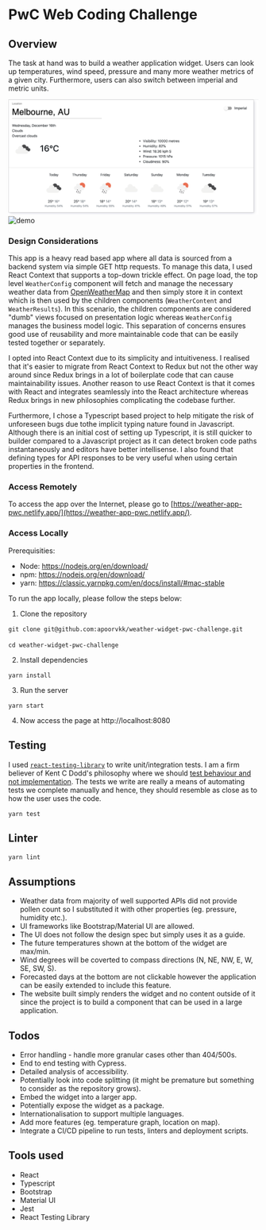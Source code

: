 # PwC Web Coding Challenge

## Overview

The task at hand was to build a weather application widget. Users can look up temperatures, wind speed, pressure and many more weather metrics of a given city. Furthermore, users can also switch between imperial and metric units.

![app](./images/app.png)
![demo](./images/demo.gif)

### Design Considerations

This app is a heavy read based app where all data is sourced from a backend system via simple GET http requests. To manage this data, I used React Context that supports a top-down trickle effect. On page load, the top level `WeatherConfig` component will fetch and manage the necessary weather data from [OpenWeatherMap](https://openweathermap.org/api) and then simply store it in context which is then used by the children components (`WeatherContent` and `WeatherResults`). In this scenario, the children components are considered "dumb" views focused on presentation logic whereas `WeatherConfig` manages the business model logic. This separation of concerns ensures good use of reusability and more maintainable code that can be easily tested together or separately.

I opted into React Context due to its simplicity and intuitiveness. I realised that it's easier to migrate from React Context to Redux but not the other way around since Redux brings in a lot of boilerplate code that can cause maintainability issues. Another reason to use React Context is that it comes with React and integrates seamlessly into the React architecture whereas Redux brings in new philosophies complicating the codebase further.

Furthermore, I chose a Typescript based project to help mitigate the risk of unforeseen bugs due tothe implicit typing nature found in Javascript. Although there is an initial cost of setting up Typescript, it is still quicker to builder compared to a Javascript project as it can detect broken code paths instantaneously and editors have better intellisense. I also found that defining types for API responses to be very useful when using certain properties in the frontend.

### Access Remotely

To access the app over the Internet, please go to [https://weather-app-pwc.netlify.app/](https://weather-app-pwc.netlify.app/).

### Access Locally

Prerequisities:

- Node: https://nodejs.org/en/download/
- npm: https://nodejs.org/en/download/
- yarn: https://classic.yarnpkg.com/en/docs/install/#mac-stable

To run the app locally, please follow the steps below:

1. Clone the repository

```
git clone git@github.com:apoorvkk/weather-widget-pwc-challenge.git

cd weather-widget-pwc-challenge
```

2. Install dependencies

```
yarn install
```

3. Run the server

```
yarn start
```

4. Now access the page at http://localhost:8080

## Testing

I used [`react-testing-library`](https://testing-library.com/docs/react-testing-library/intro/) to write unit/integration tests. I am a firm believer of Kent C Dodd's philosophy where we should [test behaviour and not implementation](https://kentcdodds.com/blog/testing-implementation-details/). The tests we write are really a means of automating tests we complete manually and hence, they should resemble as close as to how the user uses the code.

```
yarn test
```

## Linter

```
yarn lint
```

## Assumptions

- Weather data from majority of well supported APIs did not provide pollen count so I substituted it with other properties (eg. pressure, humidity etc.).
- UI frameworks like Bootstrap/Material UI are allowed.
- The UI does not follow the design spec but simply uses it as a guide.
- The future temperatures shown at the bottom of the widget are max/min.
- Wind degrees will be coverted to compass directions (N, NE, NW, E, W, SE, SW, S).
- Forecasted days at the bottom are not clickable however the application can be easily extended to include this feature.
- The website built simply renders the widget and no content outside of it since the project is to build a component that can be used in a large application.

## Todos

- Error handling - handle more granular cases other than 404/500s.
- End to end testing with Cypress.
- Detailed analysis of accessibility.
- Potentially look into code splitting (it might be premature but something to consider as the repository grows).
- Embed the widget into a larger app.
- Potentially expose the widget as a package.
- Internationalisation to support multiple languages.
- Add more features (eg. temperature graph, location on map).
- Integrate a CI/CD pipeline to run tests, linters and deployment scripts.

## Tools used

- React
- Typescript
- Bootstrap
- Material UI
- Jest
- React Testing Library
